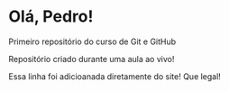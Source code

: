 # Olá, Pedro!
 Primeiro repositório do curso de Git e GitHub

Repositório criado durante uma aula ao vivo!

Essa linha foi adicioanada diretamente do site! Que legal!
